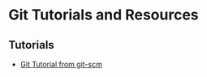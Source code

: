 # Git Tutorials and Resources

## Tutorials

* [Git Tutorial from git-scm](https://git-scm.com/docs/gittutorial)
